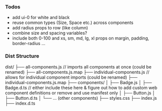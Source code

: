 ### Todos

- add ui-0 for white and black
- reuse common types (Size, Space etc.) across components
- add radius props to row (like column)
- combine size and spacing variables?
- include both 0-100 and xs, sm, md, lg, xl props on margin, padding, border-radius ...

### Dist Structure

dist/
├── all-components.js // imports all components at once (could be renamed)
├── all-components.js.map
├── individual-components.js // allows for individual component imports (could be renamed)
├── individual-components.js.map
├── components/
│ ├── Badge.js
│ ├── Badge.d.ts // either include these here & figure out how to add custom web component definitions or remove and use manifest only
│ ├── Button.js
│ ├── Button.d.ts
│ └── ... (other components)
├── styles.css
├── index.js
├── index.d.ts
